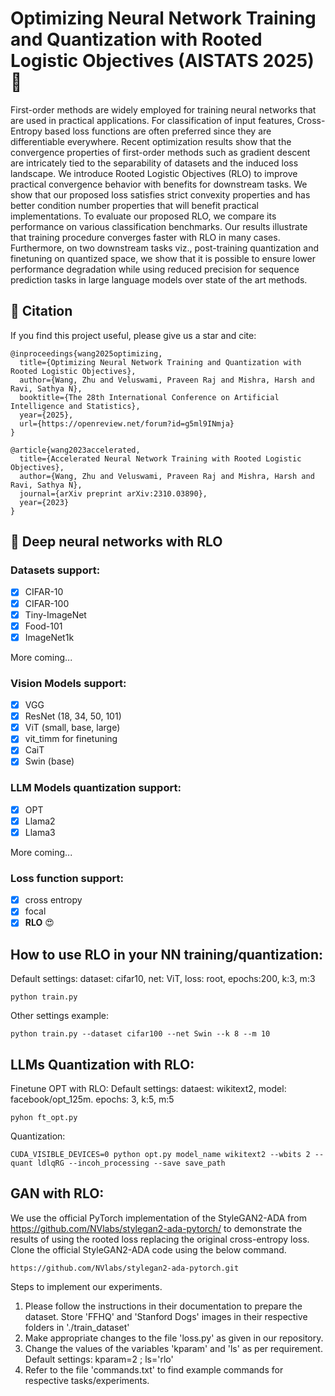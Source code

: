 # Optimizing Neural Network Training and Quantization with Rooted Logistic Objectives (AISTATS 2025) :rocket:

First-order methods are widely employed for training neural networks that are used in practical applications. For classification of input features, Cross-Entropy based loss functions are often preferred since they are differentiable everywhere. Recent optimization results show that the convergence properties of first-order methods such as gradient descent are intricately tied to the separability of datasets and the induced loss landscape. We introduce Rooted Logistic Objectives (RLO) to improve practical convergence behavior with benefits for downstream tasks. We show that our proposed loss satisfies strict convexity properties and has better condition number properties that will benefit practical implementations. To evaluate our proposed RLO, we compare its performance on various classification benchmarks. Our results illustrate that training procedure converges faster with RLO in many cases. Furthermore, on two downstream tasks viz., post-training quantization and finetuning on quantized space, we show that it is possible to ensure lower performance degradation while using reduced precision for sequence prediction tasks in large language models over state of the art methods.

## 📜 Citation
If you find this project useful, please give us a star and cite:

```
@inproceedings{wang2025optimizing,
  title={Optimizing Neural Network Training and Quantization with Rooted Logistic Objectives},
  author={Wang, Zhu and Veluswami, Praveen Raj and Mishra, Harsh and Ravi, Sathya N},
  booktitle={The 28th International Conference on Artificial Intelligence and Statistics},
  year={2025},
  url={https://openreview.net/forum?id=g5ml9INmja}
}
```
```
@article{wang2023accelerated,
  title={Accelerated Neural Network Training with Rooted Logistic Objectives},
  author={Wang, Zhu and Veluswami, Praveen Raj and Mishra, Harsh and Ravi, Sathya N},
  journal={arXiv preprint arXiv:2310.03890},
  year={2023}
}
```
## 🧠 Deep neural networks with RLO

### Datasets support:
- [x] CIFAR-10
- [x] CIFAR-100
- [x] Tiny-ImageNet
- [x] Food-101
- [x] ImageNet1k

More coming...
### Vision Models support:
- [x] VGG
- [x] ResNet (18, 34, 50, 101)
- [x] ViT (small, base, large)
- [x] vit_timm for finetuning
- [x] CaiT
- [x] Swin (base)

### LLM Models quantization support:
- [x] OPT
- [x] Llama2
- [x] Llama3
      
More coming...
### Loss function support:
- [x] cross entropy
- [x] focal
- [x] **RLO** :heart_eyes:

## How to use RLO in your NN training/quantization: 
Default settings: dataset: cifar10, net: ViT, loss: root, epochs:200, k:3, m:3
```
python train.py
```
Other settings example:
```
python train.py --dataset cifar100 --net Swin --k 8 --m 10
```
## LLMs Quantization with RLO:

Finetune OPT with RLO:
Default settings: dataest: wikitext2, model: facebook/opt_125m. epochs: 3, k:5, m:5
```
pyhon ft_opt.py
```
Quantization:
```
CUDA_VISIBLE_DEVICES=0 python opt.py model_name wikitext2 --wbits 2 --quant ldlqRG --incoh_processing --save save_path
```

## GAN with RLO:
We use the official PyTorch implementation of the StyleGAN2-ADA from https://github.com/NVlabs/stylegan2-ada-pytorch/ to demonstrate the results of using the rooted loss replacing the original cross-entropy loss.
Clone the official StyleGAN2-ADA code using the below command.
```
https://github.com/NVlabs/stylegan2-ada-pytorch.git
```
Steps to implement our experiments.
1. Please follow the instructions in their documentation to prepare the dataset. Store 'FFHQ' and 'Stanford Dogs' images in their respective folders in './train_dataset'
2. Make appropriate changes to the file 'loss.py' as given in our repository.
3. Change the values of the variables 'kparam' and 'ls' as per requirement. Default settings: kparam=2 ; ls='rlo'
4. Refer to the file 'commands.txt' to find example commands for respective tasks/experiments.



